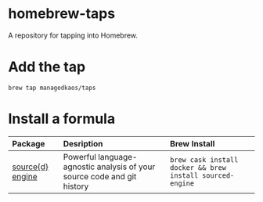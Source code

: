 # homebrew-taps
A repository for tapping into Homebrew.

# Add the tap
`brew tap managedkaos/taps`

# Install a formula
|Package   |Desription   |Brew Install  |
|:---|:---|:---|
|[source{d} engine](https://github.com/src-d/engine)|Powerful language-agnostic analysis of your source code and git history|`brew cask install docker && brew install sourced-engine`|
